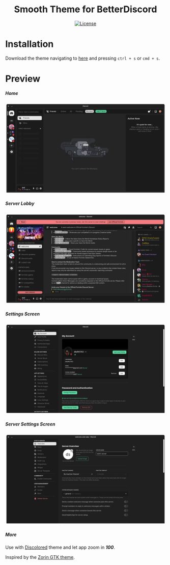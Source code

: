 <h1 align="center">
Smooth Theme for BetterDiscord
</h1>

<p align="center">
  <a href="https://github.com/datsfilipe/smooth-theme/blob/main/LICENSE">
    <img src="https://img.shields.io/github/license/datsfilipe/smooth-theme?color=%237159c1&logo=mit" alt="License">
  </a>
</p>

# Installation

Download the theme navigating to [here](https://raw.githubusercontent.com/datsfilipe/smooth-theme/main/src/theme/smooth.theme.css) and pressing `ctrl + s` or `cmd + s`.

# Preview

##### **Home**

<p>
  <img src="./assets/img/print-home-screen.png" alt="Home" width="800" />
</p>

##### **Server Lobby**

<p>
  <img src="./assets/img/print-server-hub.png" alt="Server Lobby" width="800" />
</p>

##### **Settings Screen**

<p>
  <img src="./assets/img/print-settings-screen.png" alt="Settings Screen" width="800" />
</p>

##### **Server Settings Screen**

<p>
  <img src="./assets/img/print-server-settings-screen.png" alt="Server Settings Screen" width="800" />
</p>

##### **More**
Use with [Discolored](https://github.com/NYRI4/Discolored) theme and let app zoom in ***100***.

Inspired by the [Zorin GTK theme](https://github.com/ZorinOS/zorin-desktop-themes).
